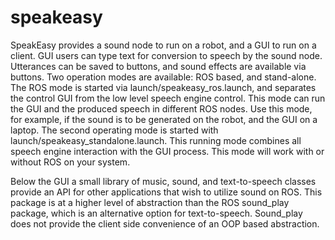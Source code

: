 speakeasy
=========

SpeakEasy provides a sound node to run on a robot, and a GUI to run on a client. GUI users can type text for conversion to speech by the sound node. Utterances can be saved to buttons, and sound effects are available via buttons. Two operation modes are available: ROS based, and stand-alone. The ROS mode is started via launch/speakeasy_ros.launch, and separates the control GUI from the low level speech engine control. This mode can run the GUI and the produced speech in different ROS nodes. Use this mode, for example, if the sound is to be generated on the robot, and the GUI on a laptop.  The second operating mode is started with launch/speakeasy_standalone.launch. This running mode combines all speech engine interaction with the GUI process. This mode will work with or without ROS on your system.

Below the GUI a small library of music, sound, and text-to-speech classes provide an API for other applications that wish to utilize sound on ROS. This package is at a higher level of abstraction than the ROS sound_play package, which is an alternative option for text-to-speech. Sound_play does not provide the client side convenience of an OOP based abstraction.

